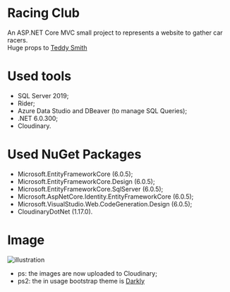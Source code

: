 # Racing Club
An ASP.NET Core MVC small project to represents a website to gather car racers.<br>Huge props to [Teddy Smith](https://www.youtube.com/channel/UCCqmbn5-z_t15tYbUreWcNA)

# Used tools
- SQL Server 2019;
- Rider;
- Azure Data Studio and DBeaver (to manage SQL Queries);
- .NET 6.0.300;
- Cloudinary.

# Used NuGet Packages
- Microsoft.EntityFrameworkCore (6.0.5);
- Microsoft.EntityFrameworkCore.Design (6.0.5);
- Microsoft.EntityFrameworkCore.SqlServer (6.0.5);
- Microsoft.AspNetCore.Identity.EntityFrameworkCore (6.0.5);
- Microsoft.VisualStudio.Web.CodeGeneration.Design (6.0.5);
- CloudinaryDotNet (1.17.0).

# Image
![illustration](https://user-images.githubusercontent.com/73988556/160298047-4314428e-222e-420c-962f-0b736e4423a9.png)

- ps: the images are now uploaded to Cloudinary;
- ps2: the in usage bootstrap theme is [Darkly](https://bootswatch.com/darkly/)
